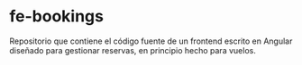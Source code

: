 # fe-bookings
Repositorio que contiene el código fuente de un frontend escrito en Angular diseñado para gestionar reservas, en principio hecho para vuelos.
